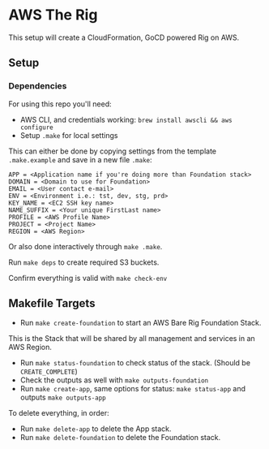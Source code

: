 # AWS The Rig

This setup will create a CloudFormation, GoCD powered Rig on AWS.

## Setup

### Dependencies

For using this repo you'll need:

 * AWS CLI, and credentials working: `brew install awscli && aws configure`
 * Setup `.make` for local settings

This can either be done by copying settings from the template `.make.example`
and save in a new file `.make`:

```
APP = <Application name if you're doing more than Foundation stack>
DOMAIN = <Domain to use for Foundation>
EMAIL = <User contact e-mail>
ENV = <Environment i.e.: tst, dev, stg, prd>
KEY_NAME = <EC2 SSH key name>
NAME_SUFFIX = <Your unique FirstLast name>
PROFILE = <AWS Profile Name>
PROJECT = <Project Name>
REGION = <AWS Region>
```

Or also done interactively through `make .make`.

Run `make deps` to create required S3 buckets.

Confirm everything is valid with `make check-env`

## Makefile Targets

  * Run `make create-foundation` to start an AWS Bare Rig Foundation Stack.

This is the Stack that will be shared by all management and services in an AWS Region.

  * Run `make status-foundation` to check status of the stack. (Should be `CREATE_COMPLETE`)
  * Check the outputs as well with `make outputs-foundation`
  * Run `make create-app`, same options for status: `make status-app` and outputs `make outputs-app`


To delete everything, in order:

  * Run `make delete-app` to delete the App stack.
  * Run `make delete-foundation` to delete the Foundation stack.
